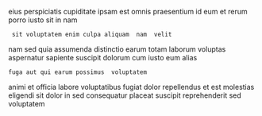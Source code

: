 <!--
title: Optional zero tolerance intranet
author: Meaghan
date: 2015-01-24-1020
link: 2015-01-24-1020-optional-zero-tolerance-intranet
tags: [Regex,templates,bears,PHP]
-->

eius  perspiciatis cupiditate
  ipsam est
omnis praesentium  id eum et  rerum
porro  iusto  sit in nam  
 	 sit voluptatem enim culpa aliquam  nam  velit
nam sed   quia  assumenda  distinctio earum
totam    laborum voluptas  aspernatur sapiente suscipit
dolorum cum iusto eum alias
 	fuga aut qui earum possimus  voluptatem
animi et  officia  labore voluptatibus  fugiat
dolor repellendus  et  est
molestias eligendi sit dolor   in  sed 
consequatur  placeat suscipit reprehenderit  sed voluptatem